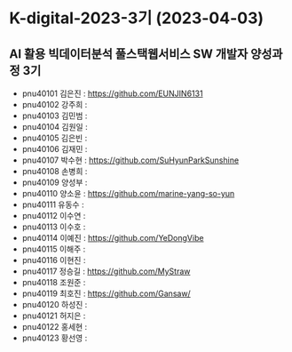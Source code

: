 # K-digital-2023-3기 (2023-04-03)
## AI 활용 빅데이터분석 풀스택웹서비스 SW 개발자 양성과정 3기

+ pnu40101	김은진 : https://github.com/EUNJIN6131
+ pnu40102	강주희 : 
+ pnu40103	김민범 : 
+ pnu40104	김원일 : 
+ pnu40105	김은빈 : 
+ pnu40106	김재민 : 
+ pnu40107	박수현 : https://github.com/SuHyunParkSunshine
+ pnu40108	손병희 : 
+ pnu40109	양성부 : 
+ pnu40110	양소윤 : https://github.com/marine-yang-so-yun
+ pnu40111	유동수 : 
+ pnu40112	이수연 : 
+ pnu40113	이수호 : 
+ pnu40114	이예진 : https://github.com/YeDongVibe
+ pnu40115	이해주 : 
+ pnu40116	이현진 : 
+ pnu40117	정승길 : https://github.com/MyStraw
+ pnu40118	조원준 : 
+ pnu40119	최호진 : https://github.com/Gansaw/
+ pnu40120	하성진 : 
+ pnu40121	허지은 : 
+ pnu40122	홍세현 : 
+ pnu40123	황선영 : 

